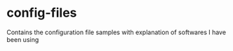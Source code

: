# config-files
Contains the configuration file samples with explanation of softwares I have been using
